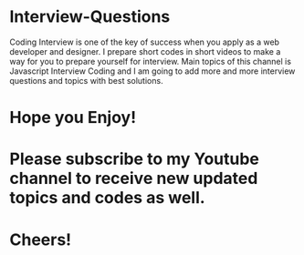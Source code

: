 # Interview-Questions
Coding Interview is one of the key of success when you apply as a web developer and designer. I prepare short codes in short videos to make a way for you to prepare yourself for interview. Main topics of this channel is Javascript Interview Coding and I am going to add more and more interview questions and topics with best solutions. 
# Hope you Enjoy! 
# Please subscribe to my Youtube channel to receive new updated topics and codes as well. 
# Cheers! 
